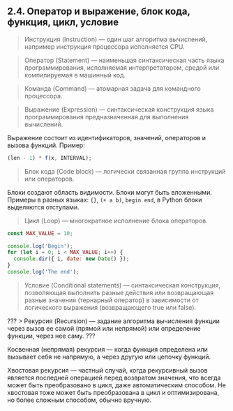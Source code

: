 ## 2.4. Оператор и выражение, блок кода, функция, цикл, условие

> Инструкция (Instruction) — один шаг алгоритма вычислений, например инструкция процессора исполняется CPU.

> Оператор (Statement) — наименьшая синтаксическая часть языка программирования, исполняемая интерпретатором, средой или компилируемая в машинный код.

> Команда (Command) — атомарная задача для командного процессора.

> Выражение (Expression) — синтаксическая конструкция языка программирования предназначенная для выполнения вычислений.

Выражение состоит из идентификаторов, значений, операторов и вызова функций. Пример:

```js
(len - 1) * f(x, INTERVAL);
```

> Блок кода (Code block) — логически связанная группа инструкций или операторов.

Блоки создают область видимости. Блоки могут быть вложенными. Примеры в разных языках: `{}`, `(+ a b)`, `begin end`, в Python блоки выделяются отступами.

> Цикл (Loop) — многократное исполнение блока операторов.

```js
const MAX_VALUE = 10;

console.log('Begin');
for (let i = 0; i < MAX_VALUE; i++) {
  console.dir({ i, date: new Date() });
}
console.log('The end');
```

> Условие (Conditional statements) — синтаксическая конструкция, позволяющая выполнить разные действия или возвращающая разные значения (тернарный оператор) в зависимости от логического выражения (возвращающего true или false).

??? > Рекурсия (Recursion) — задание алгоритма вычисления функции через вызов ее самой (прямой или непрямой) или определение функции, через нее саму. ???

Косвенная (непрямая) рекурсия — когда функция определена или вызывает себя не напрямую, а через другую или цепочку функций.

Хвостовая рекурсия — частный случай, когда рекурсивный вызов является последней операцией перед возвратом значения, что всегда может быть преобразовано в цикл, даже автоматическим способом. Не хвостовая тоже может быть преобразована в цикл и оптимизирована, но более сложным способом, обычно вручную.
